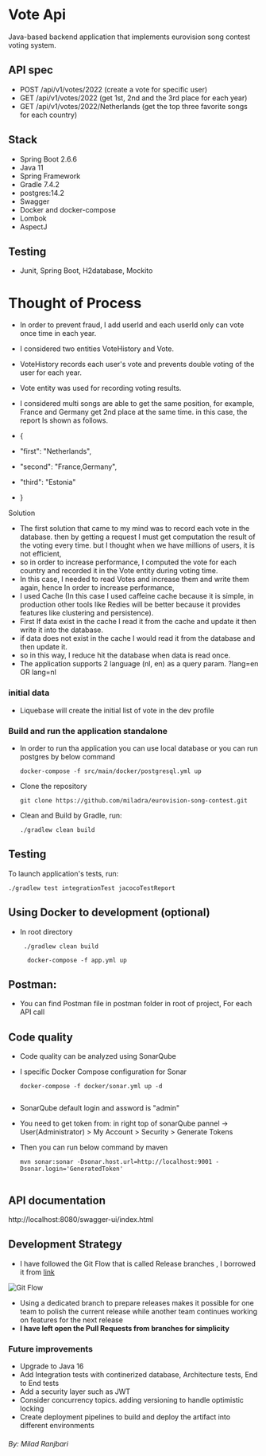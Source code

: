 # Vote Api
Java-based backend application that implements eurovision song contest voting system.

## API spec
- POST /api/v1/votes/2022 (create a vote for specific user)
- GET  /api/v1/votes/2022 (get 1st, 2nd and the 3rd place for each year)
- GET /api/v1/votes/2022/Netherlands (get the top three favorite songs for each country)


## Stack
* Spring Boot 2.6.6
* Java 11
* Spring Framework
* Gradle 7.4.2
* postgres:14.2
* Swagger
* Docker and docker-compose
* Lombok
* AspectJ

## Testing
* Junit, Spring Boot, H2database, Mockito

# Thought of Process

- In order to prevent fraud, I add userId and each userId only can vote once time in each year.
- I considered two entities VoteHistory and Vote.
- VoteHistory records each user's vote and prevents double voting of the user for each year.
- Vote entity was used for recording voting results.

- I considered multi songs are able to get the same position, for example, France and Germany get 2nd place at the same time. in this case, the report Is shown as follows.
- {
- "first": "Netherlands",
- "second": "France,Germany",
- "third": "Estonia"
- }

Solution
- The first solution that came to my mind was to record each vote in the database. then by getting a request I must get computation the result of the voting every time. but I thought when we have millions of users, it is not efficient,
- so in order to increase performance, I computed the vote for each country and recorded it in the Vote entity during voting time.
- In this case, I needed to read Votes and increase them and write them again, hence In order to increase performance,
- I used Cache (In this case I used caffeine cache because it is simple, in production other tools like Redies will be better because it provides features like clustering and persistence).
- First If data exist in the cache I read it from the cache and update it then write it into the database.
- if data does not exist in the cache I would read it from the database and then update it.
- so in this way, I reduce hit the database when data is read once.
- The application supports 2 language (nl, en) as a query param. ?lang=en OR lang=nl

### initial data

- Liquebase will create the initial list of vote in the dev profile

### Build and run the application standalone

- In order to run tha application you can use local database or you can run postgres by below command

    ```
    docker-compose -f src/main/docker/postgresql.yml up
    
    ```

- Clone the repository

     ```
     git clone https://github.com/miladra/eurovision-song-contest.git
     
     ```

- Clean and Build by Gradle, run:
     ```
     ./gradlew clean build
     
     ```

## Testing

To launch application's tests, run:

```
./gradlew test integrationTest jacocoTestReport
```

## Using Docker to development (optional)

- In root directory

   ```
    ./gradlew clean build

     docker-compose -f app.yml up
   ```

## Postman:

- You can find Postman file in postman folder in root of project, For each API call

## Code quality

- Code quality can be analyzed using SonarQube
- I specific Docker Compose configuration for Sonar

   ```
   docker-compose -f docker/sonar.yml up -d
    
   ```
- SonarQube default login and assword is "admin"
- You need to get token from: in right top of sonarQube pannel -> User(Administrator) > My Account > Security > Generate Tokens
- Then you can run below command by maven

   ```
   mvn sonar:sonar -Dsonar.host.url=http://localhost:9001 -Dsonar.login='GeneratedToken'
    
   ```

## API documentation

http://localhost:8080/swagger-ui/index.html

## Development Strategy

- I have followed the Git Flow that is called Release branches , I borrowed it from [link](https://www.atlassian.com/git/tutorials/comparing-workflows/gitflow-workflow#Release%20branches)

![Git Flow](https://wac-cdn.atlassian.com/dam/jcr:8f00f1a4-ef2d-498a-a2c6-8020bb97902f/03%20Release%20branches.svg)

- Using a dedicated branch to prepare releases makes it possible for one team to polish the current release while another team continues working on features for the next release
- **I have left open the Pull Requests from branches for simplicity**
### Future improvements
* Upgrade to Java 16
* Add Integration tests with continerized database, Architecture tests, End to End tests
* Add a security layer such as JWT
* Consider concurrency topics. adding versioning to handle optimistic locking
* Create deployment pipelines to build and deploy the artifact into different environments

###### By: Milad Ranjbari
